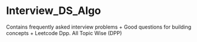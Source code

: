 # Interview_DS_Algo
Contains frequently asked interview problems + Good questions for building concepts + Leetcode Dpp. All Topic Wise (DPP)
